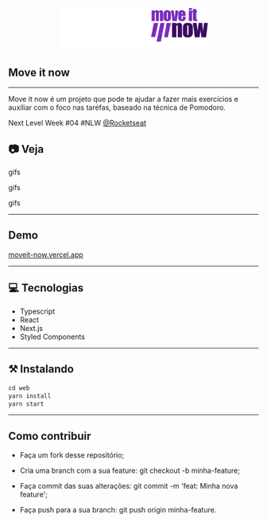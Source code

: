 <div align="center">


<img src="public/logo-full1.png" alt="logo" style="width: 300px"/>

</div>


## Move it now
---
Move it now é um projeto que pode te ajudar a fazer mais exercícios e auxíliar com o foco nas taréfas, baseado na técnica de Pomodoro. 

Next Level Week #04 #NLW [@Rocketseat](https://github.com/Rocketseat)


## 📷 Veja

gifs

gifs

gifs

---

## Demo
[moveit-now.vercel.app](https://github.com/Rocketseat)

---

## 💻 Tecnologias 
- Typescript
- React
- Next.js
- Styled Components

---

## ⚒ Instalando

    cd web
    yarn install
    yarn start

---

## Como contribuir

- Faça um fork desse repositório;
    
- Cria uma branch com a sua feature: git checkout -b minha-feature;
    
- Faça commit das suas alterações: git commit -m 'feat: Minha nova feature';
    
- Faça push para a sua branch: git push origin minha-feature.
